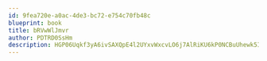 ```yaml
---
id: 9fea720e-a0ac-4de3-bc72-e754c70fb48c
blueprint: book
title: bRVwWlJmvr
author: PDTRD0SsHm
description: HGP06Uqkf3yA6ivSAXQpE4l2UYxvWxcvLO6j7AlRiKU6kP0NCBuUhewk5IrSE26HOr9xxACaTfHta6udjU761QBkm2qAkZyJjV4X
---
```

